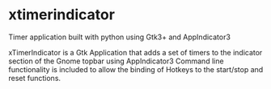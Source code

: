# xtimerindicator
Timer application built with python using Gtk3+ and AppIndicator3

xTimerIndicator is a Gtk Application that adds a set of timers to the 
    indicator section of the Gnome topbar using AppIndicator3
    Command line functionality is included to allow the binding of Hotkeys to the
    start/stop and reset functions.
